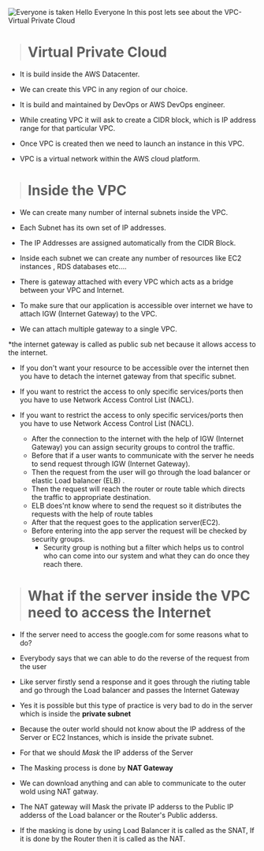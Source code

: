 ![Everyone is taken](https://quotefancy.com/media/wallpaper/3840x2160/1647-Oscar-Wilde-Quote-Be-yourself-everyone-else-is-already-taken.jpg)
Hello Everyone In this post lets see about the VPC-Virtual Private Cloud

># Virtual Private Cloud
* It is build inside the AWS Datacenter.

* We can create this VPC in any region of our choice.
* It is build and maintained by DevOps or AWS DevOps engineer.
* While creating VPC it will ask to create  a CIDR block, which is IP address range for that particular VPC.
* Once VPC is created then we need to launch an instance in this VPC.
* VPC is a virtual network within the AWS cloud platform.

># Inside the VPC
* We can create many number of internal subnets inside the VPC.

* Each Subnet has its own set of IP addresses.
* The IP Addresses are assigned automatically from the CIDR Block.

* Inside each subnet we can create any number of  resources like EC2 instances , RDS databases etc....

* There is gateway  attached with every VPC which acts as a bridge between your VPC and Internet.

* To make sure that our application is accessible over internet we have to attach IGW (Internet Gateway) to the VPC.

* We can attach multiple gateway to a single VPC.

*the internet gateway is called as public sub net because it allows access to the internet.

* If you don't want your resource to be accessible over the internet then you have to detach the internet gateway from that specific subnet.

* If you want to restrict the access to only specific services/ports then you have to use Network Access Control List (NACL). 

* If you want to restrict the access to only specific services/ports then you have to use Network Access Control List (NACL).

    - After the connection to the internet with  the help of IGW (Internet Gateway) you can assign security groups to control the traffic.
    - Before that if a user wants to communicate with the server  he needs to send request through IGW (Internet Gateway).
    - Then the request from the user will go through the load balancer or elastic Load balancer (ELB) .
    - Then the request will reach the router or route table which directs the traffic to appropriate destination.
    - ELB does'nt know where to send the request so it distributes the requests with the help of route tables
    - After that the request goes to the application server(EC2).
    - Before entering into  the app server the request will be checked by security groups.
      * Security group is nothing but a filter which helps us to control who can come into our system and what they can do once they reach there.

># What if the server inside the VPC need to access the Internet
* If the server need to access the google.com for some reasons what to do?

* Everybody says that we can able to do the reverse of the request from the user
* Like server firstly send a response and it goes through the riuting table and go through the Load balancer and passes the Internet Gateway
* Yes it is possible but this type of practice is very bad to do in the server which is inside the **private subnet**
* Because the outer world should not know about the IP address of the Server or EC2 Instances, which is inside the private subnet.  
* For that we should *Mask* the IP adderss of the Server
* The Masking process is done by **NAT Gateway**
* We can download anything and can able to communicate to the outer wold using NAT gatway.
* The NAT gateway will Mask the private IP adderss to the Public IP adderss of the Load balancer or the Router's Public adderss.
* If the masking is done by using Load Balancer it is called as the SNAT, If it is done by the Router then it is called as the NAT.